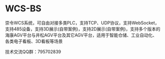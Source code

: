 # WCS-BS
崇令WCS系统，可自由对接多类PLC，支持TCP、UDP协议，支持WebSocket，支持485设备，支持3D展示(自带案例)，支持2D展示(自带案例)，支持多个版本的海康AGV平台与井松AGV平台及其它AGV平台，适用于智能仓储、工业自动化、各类电子看板、3D看板等场景

技术交流QQ群：795702839
